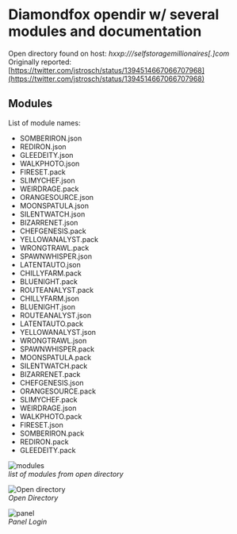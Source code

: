 # Diamondfox opendir w/ several modules and documentation

Open directory found on host: *hxxp:///selfstoragemillionaires[.]com*  
Originally reported: [https://twitter.com/jstrosch/status/1394514667066707968](https://twitter.com/jstrosch/status/1394514667066707968)  

## Modules

List of module names:  
- SOMBERIRON.json
- REDIRON.json
- GLEEDEITY.json
- WALKPHOTO.json
- FIRESET.pack
- SLIMYCHEF.json
- WEIRDRAGE.pack
- ORANGESOURCE.json
- MOONSPATULA.json
- SILENTWATCH.json
- BIZARRENET.json
- CHEFGENESIS.pack
- YELLOWANALYST.pack
- WRONGTRAWL.pack
- SPAWNWHISPER.json
- LATENTAUTO.json
- CHILLYFARM.pack
- BLUENIGHT.pack
- ROUTEANALYST.pack
- CHILLYFARM.json
- BLUENIGHT.json
- ROUTEANALYST.json
- LATENTAUTO.pack
- YELLOWANALYST.json
- WRONGTRAWL.json
- SPAWNWHISPER.pack
- MOONSPATULA.pack
- SILENTWATCH.pack
- BIZARRENET.pack
- CHEFGENESIS.json
- ORANGESOURCE.pack
- SLIMYCHEF.pack
- WEIRDRAGE.json
- WALKPHOTO.pack
- FIRESET.json
- SOMBERIRON.pack
- REDIRON.pack
- GLEEDEITY.pack

![modules](https://user-images.githubusercontent.com/1920756/119231807-3c31ae80-bae8-11eb-9ea7-79d1acc01121.png)  
*list of modules from open directory*

![Open directory](https://user-images.githubusercontent.com/1920756/119231824-4fdd1500-bae8-11eb-9c2f-92960bc1c71b.png)  
*Open Directory*

![panel](https://user-images.githubusercontent.com/1920756/119231823-4eabe800-bae8-11eb-8ddf-118d0c14cadb.jpg)  
*Panel Login*
